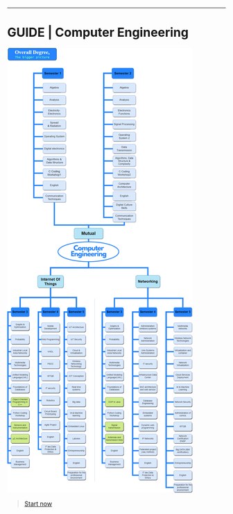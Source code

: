 
---

# GUIDE | Computer Engineering

![BRANCH_INSIGHT](images/Curriculum/CircEN.png)

> [Start now](overview.md)

